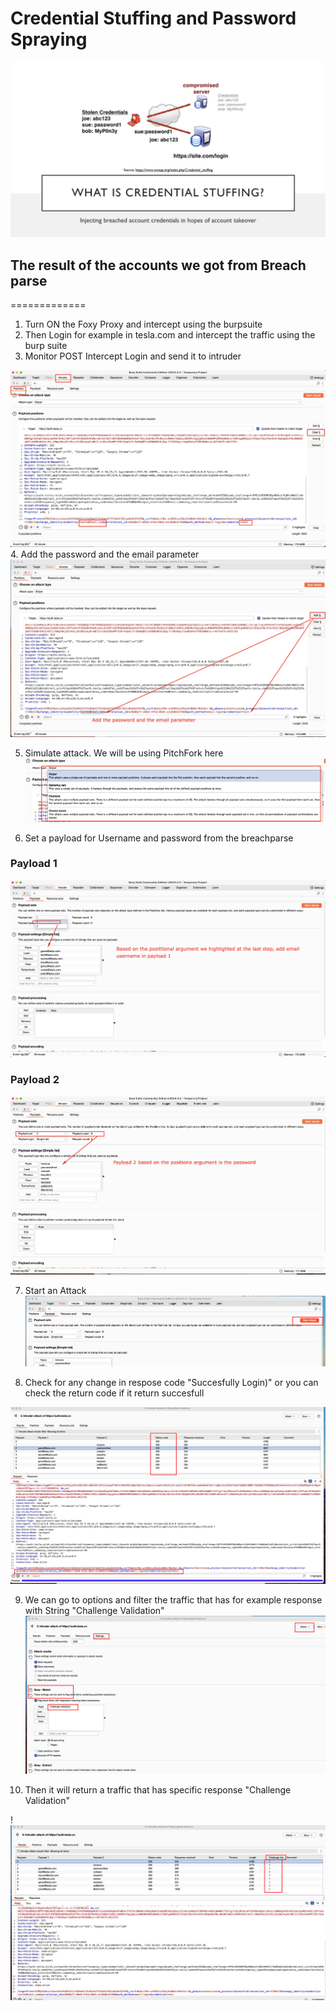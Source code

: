 
# Credential Stuffing and Password Spraying


![Alt](../../Images/credentialstuffing.png)

## The result of the accounts we got from Breach parse

=============

1. Turn ON the Foxy Proxy and intercept using the burpsuite
2. Then Login for example in tesla.com and intercept the traffic using the burp suite
3. Monitor POST Intercept Login and send it to intruder

![Alt](../../Images/burpsuitepositionalarg.png)
4. Add the password and the email parameter
![Alt](../../Images/burpaddvarpositionarg.png)

5. Simulate attack. We will be using PitchFork here
![Alt](../../Images/usingpitchforkburp.png)

6. Set a payload for Username and password from the breachparse
### Payload 1

![Alt](../../Images/addstuffusernameburp.png)

### Payload 2

![Alt](../../Images/addpassburp.png)

7. Start an Attack
![Alt](../../Images/addattackcredentialstuff.png)

8. Check for any change in respose code "Succesfully Login)" or you can check the return code if it return succesfull

![Alt](../../Images/checkstatuscodecredstuff.png)

9. We can go to options and filter the traffic that has for example response with String "Challenge Validation"
![Alt](../../Images/grepcredstuff.png)

10. Then it will return a traffic that has specific response "Challenge Validation"

!![Alt](../../Images/challengevalidgrepcresstuff.png)